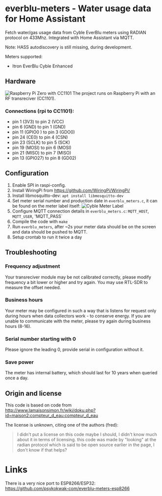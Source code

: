 # everblu-meters - Water usage data for Home Assistant
Fetch water/gas usage data from Cyble EverBlu meters using RADIAN protocol on 433Mhz. Integrated with Home Assistant via MQTT. 

Note: HASS autodiscovery is still missing, during development.

Meters supported:
- Itron EverBlu Cyble Enhanced


## Hardware
![Raspberry Pi Zero with CC1101](board.jpg)
The project runs on Raspberry Pi with an RF transreciver (CC1101). 

### Connections (rpi to CC1101):
- pin 1 (3V3) to pin 2 (VCC)
- pin 6 (GND) to pin 1 (GND)
- pin 11 (GPIO0	) to pin 3 (GDO0)
- pin 24 (CE0) to pin 4 (CSN)
- pin 23 (SCLK) to pin 5 (SCK)
- pin 19 (MOSI) to pin 6 (MOSI)
- pin 21 (MISO) to pin 7 (MISO)
- pin 13 (GPIO27) to pin 8 (GD02)


## Configuration
1. Enable SPI in raspi-config.
2. Install WiringPi from https://github.com/WiringPi/WiringPi/
3. Install libmosquitto-dev: `apt install libmosquitto-dev`
4. Set meter serial number and production date in `everblu_meters.c`, it can be found on the meter label itself:
![Cyble Meter Label](meter_label.png)
5. Configure MQTT connection details in `everblu_meters.c`: `MQTT_HOST`, `MQTT_USER`, 'MQTT_PASS`
5. Compile the code with `make`
6. Run `everblu_meters`, after ~2s your meter data should be on the screen and data should be pushed to MQTT.
7. Setup crontab to run it twice a day

## Troubleshooting

### Frequency adjustment
Your transreciver module may be not calibrated correctly, please modify frequency a bit lower or higher and try again. You may use RTL-SDR to measure the offset needed.


### Business hours
Your meter may be configured in such a way that is listens for request only during hours when data collectors work - to conserve energy. If you are unable to communicate with the meter, please try again during business hours (8-16).

### Serial number starting with 0
Please ignore the leading 0, provide serial in configuration without it.


### Save power
The meter has internal battery, which should last for 10 years when queried once a day. 

## Origin and license

This code is based on code from http://www.lamaisonsimon.fr/wiki/doku.php?id=maison2:compteur_d_eau:compteur_d_eau 


The license is unknown, citing one of the authors (fred):

> I didn't put a license on this code maybe I should, I didn't know much about it in terms of licensing.
> this code was made by "looking" at the radian protocol which is said to be open source earlier in the page, I don't know if that helps?

# Links

There is a very nice port to ESP8266/ESP32: https://github.com/psykokwak-com/everblu-meters-esp8266

